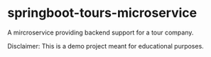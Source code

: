 # springboot-tours-microservice


A mircroservice providing backend support for a tour company.


Disclaimer: This is a demo project meant for educational purposes.
